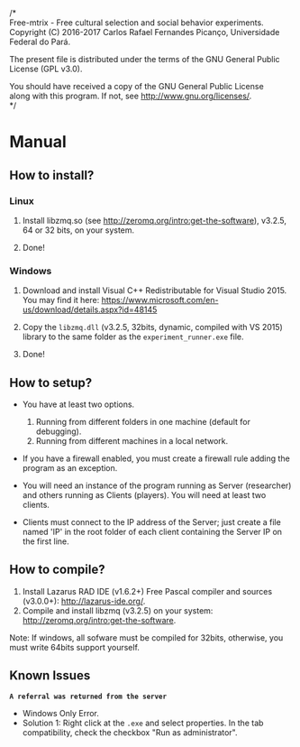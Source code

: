 /*   
  Free-mtrix - Free cultural selection and social behavior experiments.   
  Copyright (C) 2016-2017 Carlos Rafael Fernandes Picanço, Universidade Federal do Pará.   

  The present file is distributed under the terms of the GNU General Public License (GPL v3.0).

  You should have received a copy of the GNU General Public License   
  along with this program. If not, see <http://www.gnu.org/licenses/>.   
*/

# Manual

## How to install?

### Linux

   1. Install libzmq.so (see http://zeromq.org/intro:get-the-software), v3.2.5, 64 or 32 bits, on your system.

   2. Done!

### Windows

   1. Download and install Visual C++ Redistributable for Visual Studio 2015. You may find it here: https://www.microsoft.com/en-us/download/details.aspx?id=48145

   2. Copy the `libzmq.dll` (v3.2.5, 32bits, dynamic, compiled with VS 2015) library to the same folder as the `experiment_runner.exe` file. 

   3. Done!

## How to setup?

   - You have at least two options.
      1. Running from different folders in one machine (default for debugging).
      2. Running from different machines in a local network.

   - If you have a firewall enabled, you must create a firewall rule adding the program as an exception.

   - You will need an instance of the program running as Server (researcher) and others running as Clients (players). You will need at least two clients.

   - Clients must connect to the IP address of the Server; just create a file named 'IP' in the root folder of each client containing the Server IP on the first line.

## How to compile?

   1. Install Lazarus RAD IDE (v1.6.2+) Free Pascal compiler and sources (v3.0.0+): http://lazarus-ide.org/.
   2. Compile and install libzmq (v3.2.5) on your system: http://zeromq.org/intro:get-the-software.

   Note: If windows, all sofware must be compiled for 32bits, otherwise, you must write 64bits support yourself.

## Known Issues

**`A referral was returned from the server`**

   - Windows Only Error.
   - Solution 1: Right click at the `.exe` and select properties. In the tab compatibility, check the checkbox "Run as administrator".
